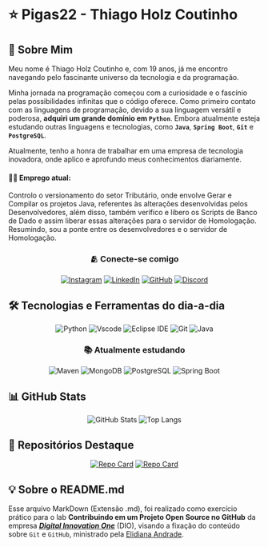 # ⭐ Pigas22 - Thiago Holz Coutinho
## 📖 Sobre Mim
Meu nome é Thiago Holz Coutinho e, com 19 anos, já me encontro navegando pelo fascinante universo da tecnologia e da programação.

Minha jornada na programação começou com a curiosidade e o fascínio pelas possibilidades infinitas que o código oferece. Como primeiro contato com as linguagens de programação, devido a sua linguagem versátil e poderosa, **adquiri um grande domínio em `Python`**. Embora atualmente esteja estudando outras linguagens e tecnologias, como **`Java`**, **`Spring Boot`**, **`Git`** e **`PostgreSQL`**.

Atualmente, tenho a honra de trabalhar em uma empresa de tecnologia inovadora, onde aplico e aprofundo meus conhecimentos diariamente.

#### 🧑‍💻 Emprego atual:
Controlo o versionamento do setor Tributário, onde envolve Gerar e Compilar os projetos Java, referentes às alterações desenvolvidas pelos Desenvolvedores, além disso, também verifico e libero os Scripts de Banco de Dado e assim liberar essas alterações para o servidor de Homologação. Resumindo, sou a ponte entre os desenvolvedores e o servidor de Homologação.

<div align="center">

### 🫂 Conecte-se comigo
[![Instagram](https://img.shields.io/badge/-Instagram-%23E4405F?style=for-the-badge&logo=instagram&logoColor=white)](https://www.instagram.com/thiagoholzcoutinho/)
[![LinkedIn](https://img.shields.io/badge/LinkedIn-0077B5?style=for-the-badge&logo=linkedin&logoColor=white)](https://www.linkedin.com/in/thiago-holz-coutinho-a22434212/)
[![GitHub](https://img.shields.io/badge/GitHub-100000?style=for-the-badge&logo=github&logoColor=white)](https://github.com/Pigas22)
[![Discord](https://img.shields.io/badge/Discord-7289DA?style=for-the-badge&logo=discord&logoColor=white)](https://discord.com/channels/@pigas_holz22/)
</div>

## 🛠️ Tecnologias e Ferramentas do dia-a-dia
<div align="center">

![Python](https://img.shields.io/badge/python-3670A0?style=for-the-badge&logo=python&logoColor=ffdd54)
![Vscode](https://img.shields.io/badge/Vscode-007ACC?style=for-the-badge&logo=visual-studio-code&logoColor=white)
![Eclipse IDE](https://img.shields.io/badge/Eclipse-%232C2255?style=for-the-badge&logo=eclipseide)
![Git](https://img.shields.io/badge/GIT-E44C30?style=for-the-badge&logo=git&logoColor=white) 
![Java](https://img.shields.io/badge/java-%23ED8B00.svg?style=for-the-badge&logo=openjdk&logoColor=white)

### 📚 Atualmente estudando
![Maven](https://img.shields.io/badge/Maven-yellow?style=for-the-badge&logo=apache-maven)
![MongoDB](https://img.shields.io/badge/MongoDB-white?style=for-the-badge&logo=mongodb)
![PostgreSQL](https://img.shields.io/badge/PostgreSQL-white?style=for-the-badge&logo=postgresql)
![Spring Boot](https://img.shields.io/badge/Spring%20Boot-%236DB33F?logo=springboot&logoColor=white&style=for-the-badge)

</div>

## 📊 GitHub Stats
<div align="center">

![GitHub Stats](https://github-readme-stats.vercel.app/api?username=Pigas22&theme=transparent&bg_color=000&border_color=30A3DC&show_icons=true&icon_color=30A3DC&title_color=E94D5F&text_color=FFF&include_all_commits=true&count_private=true&hide=issues&line_height=24)
![Top Langs](https://github-readme-stats-git-masterrstaa-rickstaa.vercel.app/api/top-langs/?username=Pigas22&layout=normal&bg_color=000&border_color=30A3DC&title_color=E94D5F&text_color=FFF&hide=PowerShell,Shell,Cython,Niu,Nu,Nix,Fortran,Nushell,C,c%2B%2B)
</div>

## 📌 Repositórios Destaque 
<div align="center">

[![Repo Card](https://github-readme-stats.vercel.app/api/pin/?username=Pigas22&&repo=ProjetoArvore&bg_color=000&border_color=30A3DC&show_icons=true&icon_color=30A3DC&title_color=E94D5F&text_color=FFF)](https://github.com/Pigas22/ProjetoArvore)
[![Repo Card](https://github-readme-stats.vercel.app/api/pin/?username=Pigas22&repo=CadastroDeOnibus&bg_color=000&border_color=30A3DC&show_icons=true&icon_color=30A3DC&title_color=E94D5F&text_color=FFF)](https://github.com/Pigas22/CadastroDeOnibus)

</div>


## 💡 Sobre o README.md
Esse arquivo MarkDown (Extensão .md), foi realizado como exercício prático para o lab **Contribuindo em um Projeto Open Source no GitHub** da empresa [**<u>_Digital Innovation One_</u>**](https://www.dio.me/) (DIO), visando a fixação do conteúdo sobre `Git` e `GitHub`, ministrado pela [Elidiana Andrade](https://www.linkedin.com/in/elidianaandrade/).
